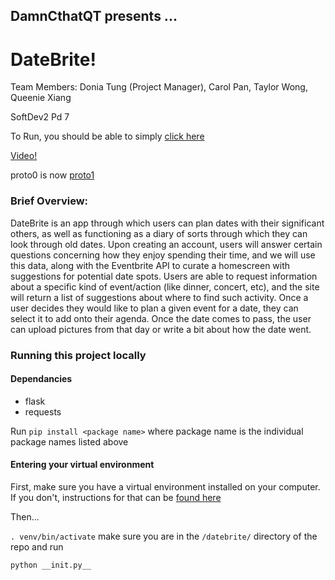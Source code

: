## DamnCthatQT presents ...
# DateBrite!
Team Members: Donia Tung (Project Manager), Carol Pan, Taylor Wong, Queenie Xiang

SoftDev2 Pd 7

To Run, you should be able to simply [click here](http://datebrite.stuycs.org)

[Video!](https://youtu.be/xY3uT0df1oA)

proto0 is now [proto1](http://165.227.71.95/)

### Brief Overview: 
DateBrite is an app through which users can plan dates with their significant others, as well as functioning as a diary of sorts through which they can look through old dates. Upon creating an account, users will answer certain questions concerning how they enjoy spending their time, and we will use this data, along with the Eventbrite API to curate a homescreen with suggestions for potential date spots. Users are able to request information about a specific kind of event/action (like dinner, concert, etc), and the site will return a list of suggestions about where to find such activity. Once a user decides they would like to plan a given event for a date, they can select it to add onto their agenda. Once the date comes to pass, the user can upload pictures from that day or write a bit about how the date went.


### Running this project locally
#### Dependancies
  * flask
  * requests


Run `pip install <package name>` where package name is the individual package names listed above

#### Entering your virtual environment
First, make sure you have a virtual environment installed on your computer. If you don't, instructions for that can be [found here](https://packaging.python.org/guides/installing-using-pip-and-virtualenv/)

Then...

`. venv/bin/activate`
make sure you are in the `/datebrite/` directory of the repo and run

`python __init.py__`
